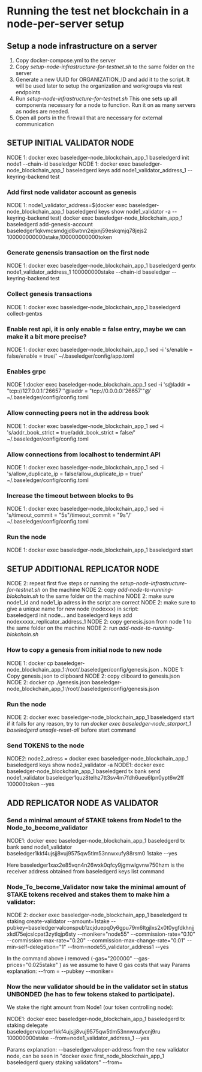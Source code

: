 # Running the test net blockchain in a node-per-server setup

## Setup a node infrastructure on a server

1. Copy docker-compose.yml to the server
2. Copy *setup-node-infrastructure-for-testnet.sh* to the same folder on the server
3. Generate a new UUID for ORGANIZATION_ID and add it to the script. It will be used later to setup the organization and workgroups via rest endpoints
3. Run *setup-node-infrastructure-for-testnet.sh*
      This one sets up all components necessary for a node to function.
      Run it on as many servers as nodes are needed.
4. Open all ports in the firewall that are necessary for external communication


## SETUP INITIAL VALIDATOR NODE

NODE 1: docker exec baseledger-node_blockchain_app_1 baseledgerd init node1 --chain-id baseledger
NODE 1: docker exec baseledger-node_blockchain_app_1 baseledgerd keys add node1_validator_address_1 --keyring-backend test

### Add first node validator account as genesis
NODE 1: node1_validator_address=$(docker exec baseledger-node_blockchain_app_1 baseledgerd keys show node1_validator -a --keyring-backend test)
           docker exec baseledger-node_blockchain_app_1 baseledgerd add-genesis-account baseledger1qkvmcsmdgjd8wtnn2ejxnj59eskqmjq78jejs2 100000000000stake,100000000000token

### Generate genensis transaction on the first node
NODE 1: docker exec baseledger-node_blockchain_app_1 baseledgerd gentx node1_validator_address_1 100000000stake --chain-id baseledger --keyring-backend test

### Collect genesis transactions
NODE 1: docker exec baseledger-node_blockchain_app_1 baseledgerd collect-gentxs

### Enable rest api, it is only enable = false entry, maybe we can make it a bit more precise?
NODE 1: docker exec baseledger-node_blockchain_app_1 sed -i 's/enable = false/enable = true/' ~/.baseledger/config/app.toml

### Enables grpc
NODE 1:docker exec baseledger-node_blockchain_app_1 sed -i 's@laddr = "tcp://127.0.0.1:'26657'"@laddr = "tcp://0.0.0.0:'26657'"@' ~/.baseledger/config/config.toml

### Allow connecting peers not in the address book
NODE 1: docker exec baseledger-node_blockchain_app_1 sed -i 's/addr_book_strict = true/addr_book_strict = false/' ~/.baseledger/config/config.toml

### Allow connections from localhost to tendermint API
NODE 1: docker exec baseledger-node_blockchain_app_1 sed -i 's/allow_duplicate_ip = false/allow_duplicate_ip = true/' ~/.baseledger/config/config.toml

### Increase the timeout between blocks to 9s
NODE 1: docker exec baseledger-node_blockchain_app_1 sed -i 's/timeout_commit = "5s"/timeout_commit = "9s"/' ~/.baseledger/config/config.toml

### Run the node
NODE 1: docker exec baseledger-node_blockchain_app_1 baseledgerd start


## SETUP ADDITIONAL REPLICATOR NODE

NODE 2: repeat first five steps or running the *setup-node-infrastructure-for-testnet.sh* on the machine
NODE 2: copy *add-node-to-running-blokchain.sh* to the same folder on the machine
NODE 2: make sure node1_id and node1_ip adress in the script are correct
NODE 2: make sure to give a unique name for new node (nodexxx) in script:           
      baseledgerd init node... and baseledgerd keys add nodexxxxx_replicator_address_1 
NODE 2: copy genesis.json from node 1 to the same folder on the machine
NODE 2: run *add-node-to-running-blokchain.sh*

### How to copy a genesis from initial node to new node

NODE 1: docker cp baseledger-node_blockchain_app_1:/root/.baseledger/config/genesis.json .
NODE 1: Copy genesis.json to clipboard
NODE 2: copy cliboard to genesis.json
NODE 2: docker cp ./genesis.json baseledger-node_blockchain_app_1:/root/.baseledger/config/genesis.json


### Run the node
NODE 2: docker exec baseledger-node_blockchain_app_1 baseledgerd start
if it fails for any reason, try to run *docker exec baseledger-node_starport_1 baseledgerd unsafe-reset-all* before start command

### Send TOKENS to the node
NODE2: node2_adress = docker exec baseledger-node_blockchain_app_1 baseledgerd keys show node2_validator -a
NODE1: docker exec baseledger-node_blockchain_app_1 baseledgerd tx bank send node1_validator baseledger1quz8telhz7tt3sv4m7fdh6ueu6lpn0ypt6w2ff 100000token --yes

## ADD REPLICATOR NODE AS VALIDATOR

### Send a minimal amount of STAKE tokens from Node1 to the Node_to_become_validator

NODE1: docker exec baseledger-node_blockchain_app_1 baseledgerd tx bank send node1_validator baseledger1kkf4ujsjj8vuj9575qw5tlm53nnwxufy88rsm0 1stake --yes

Here baseledger1xax2e85vqn4n26wxk0qfcy9jgmwlgvnw750hzm is the receiver address obtained from baseledgerd keys list command

### Node_To_become_Validator now take the minimal amount of STAKE tokens received and stakes them to make him a validator:

NODE 2: docker exec baseledger-node_blockchain_app_1 baseledgerd tx staking create-validator  --amount=1stake  --pubkey=baseledgervalconspub1zcjduepq0y6gpu79m6ltgjlxs2x0t0ygfdkhnjjxkdl75ejcslcpat3zytlqjp6sty --moniker="node55"  --commission-rate="0.10" --commission-max-rate="0.20" --commission-max-change-rate="0.01" --min-self-delegation="1" --from=node55_validator_address1 --yes 

In the command above i removed (-gas="200000" --gas-prices="0.025stake" ) as we assume to have 0 gas costs that way
Params explanation:
--from = <name of the node to become validator>
--pubkey <output of tendermint show-validator on node_to_become_validator>
--moniker= <unique name for the validator>


### Now the new validator should be in the validator set in status UNBONDED (he has to few tokens staked to participate). 
We stake the right amount from Node1 (our token controlling node):

NODE1: docker exec baseledger-node_blockchain_app_1 baseledgerd tx staking delegate baseledgervaloper1kkf4ujsjj8vuj9575qw5tlm53nnwxufycnj9ru 100000000stake --from=node1_validator_address_1 --yes 

Params explanation:
--baseledgervaloper-address from the new validator node, can be seen in "docker exec first_node_blockchain_app_1 baseledgerd query staking validators"
--from=<our token controlling node1>